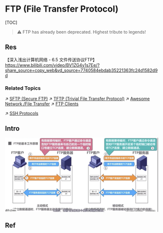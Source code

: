 # FTP (File Transfer Protocol)

[TOC]



> ⚠ FTP has already been deprecated.
> Highest tribute to legends!



## Res
【深入浅出计算机网络 - 6.5 文件传送协议FTP】 https://www.bilibili.com/video/BV1ZG4y1s7Ee/?share_source=copy_web&vd_source=7740584ebdab35221363fc24d1582d9d


### Related Topics
↗ [SFTP (Secure FTP)](../../../../../../CyberSecurity/Network%20Security/🏇%20Network%20Security%20Basics%20&%20Protocols/📱%20Application%20Layer%20Security%20Protocols/SSH%20(Secure%20SHell)/SSH%20Protocols/SFTP%20(Secure%20FTP).md)
↗ [TFTP (Trivial File Transfer Protocol)](TFTP%20(Trivial%20File%20Transfer%20Protocol).md)
↗ [Awesome Network /File Transfer](../../../../../🥷🏼%20Operating%20Systems%20(Engineering%20Part)/🪪%20Open%20Source%20(Free%20Software)%20Spirits%20&%20Software%20License/📌%20Awesome%20Open%20Source%20CLI%20Software/Awesome%20Network.md#File%20Transfer)
↗ [FTP Clients](../../../../../🥷🏼%20Operating%20Systems%20(Engineering%20Part)/🐚%20Shell%20&%20Terminals%20(Console)/Terminal%20Emulators/Remote%20Terminal%20&%20Other%20Communications%20Programs/FTP%20Clients/FTP%20Clients.md)

↗ [SSH Protocols](../../../../../../CyberSecurity/Network%20Security/🏇%20Network%20Security%20Basics%20&%20Protocols/📱%20Application%20Layer%20Security%20Protocols/SSH%20(Secure%20SHell)/SSH%20Protocols/SSH%20Protocols.md)



## Intro
![](../../../../../../../Assets/Pics/Screenshot%202023-04-01%20at%205.38.47%20PM.png)



## Ref

